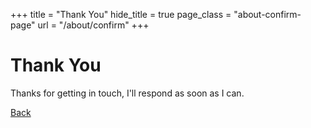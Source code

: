 +++
title = "Thank You"
hide_title = true
page_class = "about-confirm-page"
url = "/about/confirm"
+++

# Thank You

Thanks for getting in touch, I'll respond as soon as I can.

<a href="/about/" class="btn btn-default"><i class="fa fa-hand-o-left"></i> Back</a>
